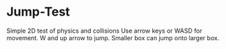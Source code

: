 # Jump-Test
Simple 2D test of physics and collisions
Use arrow keys or WASD for movement. W and up arrow to jump.
Smaller box can jump onto larger box.
